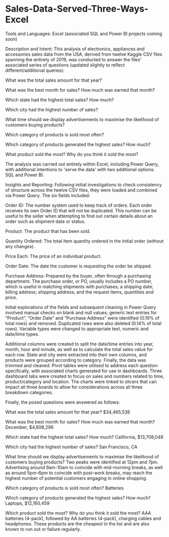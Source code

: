 # Sales-Data-Served-Three-Ways-Excel

Tools and Languages: Excel (associated SQL and Power BI projects coming soon)

Description and Intent: This analysis of electronics, appliances and accessories sales data from the USA, derived from twelve Kaggle CSV files spanning the entirety of 2019, was conducted to answer the files' associated series of questions (updated slightly to reflect different/additional queries):

What was the total sales amount for that year?

What was the best month for sales? How much was earned that month?

Which state had the highest total sales? How much?

Which city had the highest number of sales?

What time should we display advertisements to maximise the likelihood of customers buying products?

Which category of products is sold most often?

Which category of products generated the highest sales? How much?

What product sold the most? Why do you think it sold the most?

The analysis was carried out entirely within Excel, including Power Query, with additional intentions to 'serve the data' with two additional options: SQL and Power BI.

Insights and Reporting: Following initial investigations to check consistency of structure across the twelve CSV files, they were loaded and combined via Power Query. The six fields included:

Order ID: The number system used to keep track of orders. Each order receives its own Order ID that will not be duplicated. This number can be useful to the seller when attempting to find out certain details about an order such as shipment date or status.

Product: The product that has been sold.

Quantity Ordered: The total item quantity ordered in the initial order (without any changes).

Price Each: The price of an individual product.

Order Date: The date the customer is requesting the order be shipped.

Purchase Address: Prepared by the buyer, often through a purchasing department. The purchase order, or PO, usually includes a PO number, which is useful in matching shipments with purchases; a shipping date; billing address; shipping address; and the request items, quantities and price.

Initial explorations of the fields and subsequent cleaning in Power Query involved manual checks on blank and null values; generic text entries for “Product”, “Order Date” and “Purchase Address” were identified (0.19% of total rows) and removed. Duplicated rows were also deleted (0.14% of total rows). Variable types were changed to appropriate text, numeric and date/time types. 

Additional columns were created to split the date/time entries into year, month, hour and minute, as well as to calculate the total sales value for each row. State and city were extracted into their own columns, and products were grouped according to category. Finally, the data was trimmed and cleaned.
Pivot tables were utilised to address each question specifically, with associated charts generated for use in dashboards. Three dashboard tabs were created to focus on sales and numbers related to time, product/category and location. The charts were linked to slicers that can impact all three boards to allow for considerations across all three breakdown categories.

Finally, the posed questions were answered as follows:

What was the total sales amount for that year? $34,465,538

What was the best month for sales? How much was earned that month? December, $4,608,296

Which state had the highest total sales? How much? California, $13,708,048

Which city had the highest number of sales? San Francisco, CA

What time should we display advertisements to maximise the likelihood of customers buying products? Two peaks were identified at 12pm and 7pm. Advertising around 9am-10am to coincide with mid-morning breaks, as well as around 5pm-6pm to coincide with post-work breaks, may reach the highest number of potential customers engaging in online shopping. 

Which category of products is sold most often? Batteries

Which category of products generated the highest sales? How much? Laptops, $12,160,459

Which product sold the most? Why do you think it sold the most? AAA batteries (4-pack), followed by AA batteries (4-pack), charging cables and headphones. These products are the cheapest in the list and are also known to run out or failure regularly.
